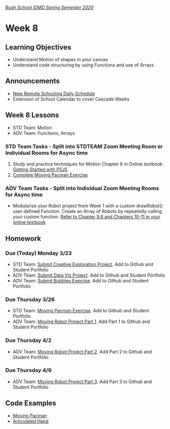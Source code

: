 [_Bush School IDMD Spring Semester 2020_](https://chandrunarayan.github.io/idmd/)

# Week 8

## Learning Objectives
* Understand Motion of shapes in your canvas
* Understand code structuring by using Functions and use of Arrays

## Announcements
* [New Remote Schooling Daily Schedule](https://bush.myschoolapp.com/ftpimages/409/download/download_4431973.pdf)
* Extension of School Calendar to cover Cascade Weeks

## Week 8 Lessons
* STD Team: Motion
* ADV Team: Functions, Arrays

### STD Team Tasks - Split into STDTEAM Zoom Meeting Room or Individual Rooms for Async time
1. Study and practice techniques for Motion Chapter 8 in Online textbook: [Getting Started with P5JS](https://drive.google.com/drive/u/2/folders/15GK0VESxqTvYGst9EtvILshb0MGlO4c5)
1. [Complete Moving Pacman Exercise](code/moving_pacman.md)


### ADV Team Tasks - Split into Individual Zoom Meeting Rooms for Async time
* Modularize your Robot project from Week 1 with a custom drawRobot() user defined Function. Create an Array of Robots by repeatedly calling your custom function. [Refer to Chapter 9.8 and Chapters 10-11 in your online textbook](https://drive.google.com/drive/u/2/folders/15GK0VESxqTvYGst9EtvILshb0MGlO4c5)

## Homework

### Due (Today) Monday 3/23
* STD Team: [Submit Creative Exploration Project](../week4/homework/creativity-exploration.md). Add to Github and Student Portfolio
* ADV Team: [Submit Data Viz Project](../week5/homework/data-visualization.md). Add to Github and Student Portfolio
* ADV Team: [Submit Bubbles Exercise](../week7/code/exploding_bubbles.md). Add to Github and Student Portfolio

### Due Thursday 3/26
* STD Team: [Moving Pacman Exercise](code/moving_pacman.md). Add to Github and Student Portfolio
* ADV Team: [Moving Robot Project Part 1](code/moving_robot.md). Add Part 1 to Github and Student Portfolio

### Due Thursday 4/2
* ADV Team: [Moving Robot Project Part 2](code/moving_robot.md). Add Part 2 to Github and Student Portfolio

### Due Thursday 4/9
* ADV Team: [Moving Robot Project Part 3](code/moving_robot.md). Add Part 3 to Github and Student Portfolio

## Code Examples
* [Moving Pacman](code/movingPacman)
* [Articulated Hand](code/articulateHand)